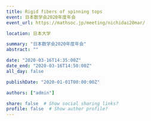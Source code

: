```yaml
---
title: Rigid fibers of spinning tops
event: 日本数学会2020年度年会
event_url: https://mathsoc.jp/meeting/nichidai20mar/

location: 日本大学

summary: "日本数学会2020年度年会"
abstract: ""

date: "2020-03-16T14:35:00Z"
date_end: "2020-03-16T14:50:00Z"
all_day: false

publishDate: "2020-01-01T00:00:00Z"

authors: ["admin"]

share: false  # Show social sharing links?
profile: false  # Show author profile?
---
```


